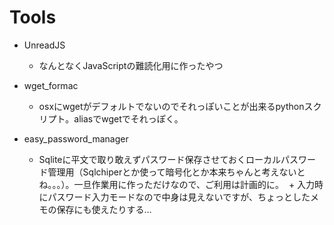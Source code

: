 # Tools
* UnreadJS
  + なんとなくJavaScriptの難読化用に作ったやつ  

* wget_formac
  + osxにwgetがデフォルトでないのでそれっぽいことが出来るpythonスクリプト。aliasでwgetでそれっぽく。

* easy_password_manager
  + Sqliteに平文で取り敢えずパスワード保存させておくローカルパスワード管理用（Sqlchiperとか使って暗号化とか本来ちゃんと考えないとね。。。）。一旦作業用に作っただけなので、ご利用は計画的に。
  + 入力時にパスワード入力モードなので中身は見えないですが、ちょっとしたメモの保存にも使えたりする…
